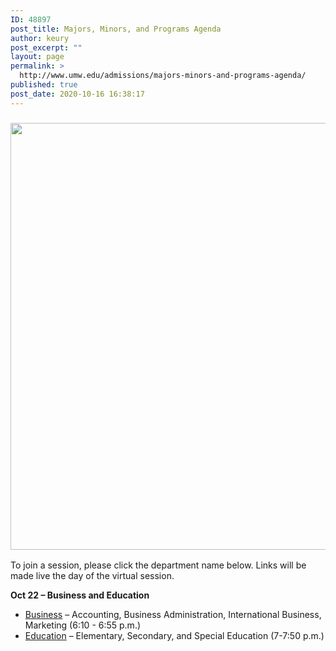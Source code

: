 ```yaml
---
ID: 48897
post_title: Majors, Minors, and Programs Agenda
author: keury
post_excerpt: ""
layout: page
permalink: >
  http://www.umw.edu/admissions/majors-minors-and-programs-agenda/
published: true
post_date: 2020-10-16 16:38:17
---
```

<h3><img class="aligncenter wp-image-48898 size-large" src="http://www.umw.edu/admissions/wp-content/uploads/sites/6/2020/10/Jepson-Faculty-Students-1024x683.jpg" alt="" width="1024" height="683" /></h3>
To join a session, please click the department name below. Links will be made live the day of the virtual session.

<strong>Oct 22 – Business and Education</strong>
<ul>
 	<li><a href="https://umw-sso.zoom.us/j/87620905551?pwd=WnVVN3h0QXJtTURub2pjS2FnOWNidz09">Business</a> – Accounting, Business Administration, International Business, Marketing (6:10 - 6:55 p.m.)</li>
 	<li><a href="https://umw-sso.zoom.us/j/84604854440?pwd=eCtXZGZMVVRNaVNxMEczUkpMeFpSdz09">Education</a> – Elementary, Secondary, and Special Education (7-7:50 p.m.)</li>
</ul>